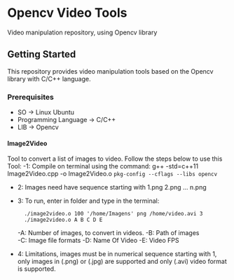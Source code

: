 # Opencv Video Tools
Video manipulation repository, using Opencv library

## Getting Started
This repository provides video manipulation tools based on the Opencv library with C/C++ language.

### Prerequisites

  - SO -> Linux Ubuntu
  - Programming Language -> C/C++
  - LIB -> Opencv

#### Image2Video
Tool to convert a list of images to video. Follow the steps below to use this Tool:
-1: Compile on terminal using the command: 
	g++ -std=c++11 Image2Video.cpp -o Image2Video.o `pkg-config --cflags --libs opencv`
- 2: Images need have sequence starting with 1.png 2.png ... n.png
- 3: To run, enter in folder and type in the terminal:
		
		./image2video.o 100 '/home/Imagens' png /home/video.avi 3
		./image2video.o A B C D E
	-A: Number of images, to convert in videos. 
	-B: Path of images  
	-C: Image file formats 
	-D: Name Of Video
	-E: Video FPS
- 4: Limitations, images must be in numerical sequence starting with 1, only images in (.png) or (.jpg) are supported and only (.avi) video format is supported.
